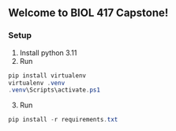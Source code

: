 ## Welcome to BIOL 417 Capstone!

### Setup
1. Install python 3.11
2. Run
```ps1
pip install virtualenv
virtualenv .venv
.venv\Scripts\activate.ps1
```
3. Run
```ps1
pip install -r requirements.txt
```